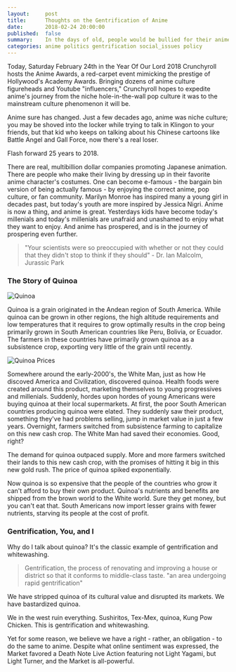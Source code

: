 ```yaml
---
layout:     post
title:      Thoughts on the Gentrification of Anime
date:       2018-02-24 20:00:00
published:  false
summary:    In the days of old, people would be bullied for their anime opinions. Should we return to those days?
categories: anime politics gentrification social_issues policy
---
```


Today, Saturday February 24th in the Year Of Our Lord 2018 Crunchyroll hosts the Anime Awards, a red-carpet event mimicking the prestige of Hollywood's Academy Awards. Bringing dozens of anime culture figureheads and Youtube "influencers," Crunchyroll hopes to expedite anime's journey from the niche hole-in-the-wall pop culture it was to the mainstream culture phenomenon it will be.  

Anime sure has changed. Just a few decades ago, anime was niche culture; you may be shoved into the locker while trying to talk in Klingon to your friends, but that kid who keeps on talking about his Chinese cartoons like Battle Angel and Gall Force, now there's a real loser. 

Flash forward 25 years to 2018. 

There are real, multibillion dollar companies promoting Japanese animation. There are people who make their living by dressing up in their favorite anime character's costumes. One can become e-famous - the bargain bin version of being actually famous - by enjoying the correct anime, pop culture, or fan community. Marilyn Monroe has inspired many a young girl in decades past, but today's youth are more inspired by Jessica Nigri. Anime is now a thing, and anime is great. Yesterdays kids have become today's millenials and today's millenials are unafraid and unashamed to enjoy what they want to enjoy. And anime has prospered, and is in the journey of prospering even further. 

>"Your scientists were so preoccupied with whether or not they could that they didn't stop to think if they should" - Dr. Ian Malcolm, Jurassic Park


### The Story of Quinoa
![Quinoa](https://i.imgur.com/rQ9S2rX.jpg)

Quinoa is a grain originated in the Andean region of South America. While quinoa can be grown in other regions, the high altitude requirements and low temperatures that it requires to grow optimally results in the crop being primarily grown in South American countries like Peru, Bolivia, or Ecuador. The farmers in these countries have primarily grown quinoa as a subsistence crop, exporting very little of the grain until recently. 

![Quinoa Prices](https://i.imgur.com/CQvz74j.png)

Somewhere around the early-2000's, the White Man, just as how He discoved America and Civilization, discovered quinoa. Health foods were created around this product, marketing themselves to young progressives and millenials. Suddenly, hordes upon hordes of young Americans were buying quinoa at their local supermarkets. At first, the poor South American countries producing quinoa were elated. They suddenly saw their product, something they've had problems selling, jump in market value in just a few years. Overnight, farmers switched from subsistence farming to capitalize on this new cash crop. The White Man had saved their economies. Good, right?

The demand for quinoa outpaced supply. More and more farmers switched their lands to this new cash crop, with the promises of hitting it big in this new gold rush. The price of quinoa spiked exponentially. 

Now quinoa is so expensive that the people of the countries who grow it can't afford to buy their own product. Quinoa's nutrients and benefits are shipped from the brown world to the White world. Sure they get money, but you can't eat that. South Americans now import lesser grains with fewer nutrients, starving its people at the cost of profit. 

### Gentrification, You, and I
Why do I talk about quinoa? It's the classic example of gentrification and whitewashing.

>Gentrification, the process of renovating and improving a house or district so that it conforms to middle-class taste. "an area undergoing rapid gentrification"

We have stripped quinoa of its cultural value and disrupted its markets. We have bastardized quinoa. 

We in the west ruin everything. Sushiritos, Tex-Mex, quinoa, Kung Pow Chicken. This is gentrification and whitewashing.

Yet for some reason, we believe we have a right - rather, an obligation - to do the same to anime. Despite what online sentiment was expressed, the Market favored a Death Note Live Action featuring not Light Yagami, but Light Turner, and the Market is all-powerful. 